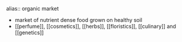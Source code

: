 alias:: organic market

- market of nutrient dense food grown on healthy soil
- [[perfume]], [[cosmetics]], [[herbs]], [[floristics]], [[culinary]] and [[genetics]]